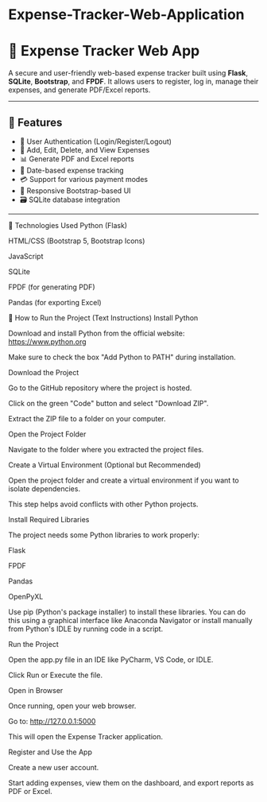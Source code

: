 # Expense-Tracker-Web-Application

# 💸 Expense Tracker Web App

A secure and user-friendly web-based expense tracker built using **Flask**, **SQLite**, **Bootstrap**, and **FPDF**. It allows users to register, log in, manage their expenses, and generate PDF/Excel reports.

---

## 🚀 Features

- 🔐 User Authentication (Login/Register/Logout)
- 📝 Add, Edit, Delete, and View Expenses
- 📊 Generate PDF and Excel reports
- 📆 Date-based expense tracking
- 💳 Support for various payment modes
- 🧾 Responsive Bootstrap-based UI
- 🗃️ SQLite database integration

---
📑 Technologies Used
Python (Flask)

HTML/CSS (Bootstrap 5, Bootstrap Icons)

JavaScript

SQLite

FPDF (for generating PDF)

Pandas (for exporting Excel)

🔧 How to Run the Project (Text Instructions)
Install Python

Download and install Python from the official website: https://www.python.org

Make sure to check the box "Add Python to PATH" during installation.

Download the Project

Go to the GitHub repository where the project is hosted.

Click on the green "Code" button and select "Download ZIP".

Extract the ZIP file to a folder on your computer.

Open the Project Folder

Navigate to the folder where you extracted the project files.

Create a Virtual Environment (Optional but Recommended)

Open the project folder and create a virtual environment if you want to isolate dependencies.

This step helps avoid conflicts with other Python projects.

Install Required Libraries

The project needs some Python libraries to work properly:

Flask

FPDF

Pandas

OpenPyXL

Use pip (Python's package installer) to install these libraries. You can do this using a graphical interface like Anaconda Navigator or install manually from Python's IDLE by running code in a script.

Run the Project

Open the app.py file in an IDE like PyCharm, VS Code, or IDLE.

Click Run or Execute the file.

Open in Browser

Once running, open your web browser.

Go to: http://127.0.0.1:5000

This will open the Expense Tracker application.

Register and Use the App

Create a new user account.

Start adding expenses, view them on the dashboard, and export reports as PDF or Excel.
